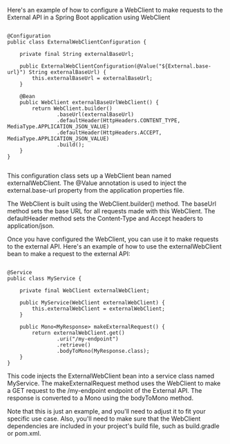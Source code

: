 

Here's an example of how to configure a WebClient to make requests to the External API in a Spring Boot application using WebClient


```

@Configuration
public class ExternalWebClientConfiguration {

    private final String externalBaseUrl;

    public ExternalWebClientConfiguration(@Value("${External.base-url}") String externalBaseUrl) {
        this.externalBaseUrl = externalBaseUrl;
    }

    @Bean
    public WebClient externalBaseUrlWebClient() {
        return WebClient.builder()
                .baseUrl(externalBaseUrl)
                .defaultHeader(HttpHeaders.CONTENT_TYPE, MediaType.APPLICATION_JSON_VALUE)
                .defaultHeader(HttpHeaders.ACCEPT, MediaType.APPLICATION_JSON_VALUE)
                .build();
    }
}


```



This configuration class sets up a WebClient bean named externalWebClient. The @Value annotation is used to inject the external.base-url property from the application properties file.

The WebClient is built using the WebClient.builder() method. The baseUrl method sets the base URL for all requests made with this WebClient. The defaultHeader method sets the Content-Type and Accept headers to application/json.

Once you have configured the WebClient, you can use it to make requests to the external API. Here's an example of how to use the externalWebClient bean to make a request to the external API:

  
```

@Service
public class MyService {

    private final WebClient externalWebClient;

    public MyService(WebClient externalWebClient) {
        this.externalWebClient = externalWebClient;
    }

    public Mono<MyResponse> makeExternalRequest() {
        return externalWebClient.get()
                .uri("/my-endpoint")
                .retrieve()
                .bodyToMono(MyResponse.class);
    }
}

```

This code injects the ExternalWebClient bean into a service class named MyService. The makeExternalRequest method uses the WebClient to make a GET request to the /my-endpoint endpoint of the External API. The response is converted to a Mono<MyResponse> using the bodyToMono method.

Note that this is just an example, and you'll need to adjust it to fit your specific use case. Also, you'll need to make sure that the WebClient dependencies are included in your project's build file, such as build.gradle or pom.xml.
  
  
  

